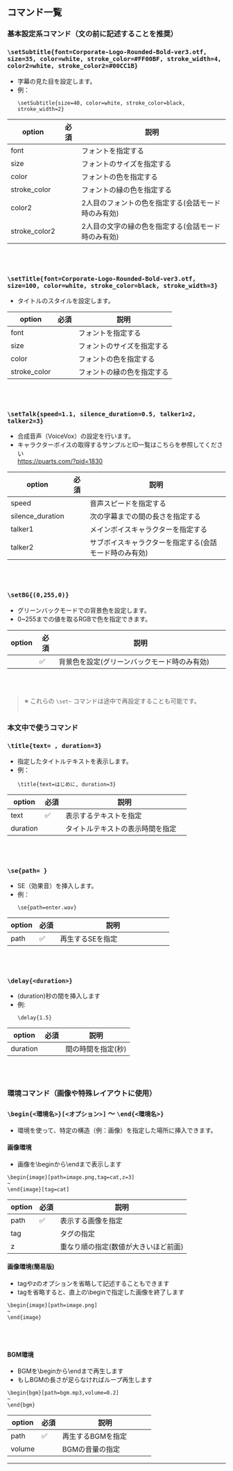 ## コマンド一覧

### 基本設定系コマンド（文の前に記述することを推奨）

### `\setSubtitle{font=Corporate-Logo-Rounded-Bold-ver3.otf, size=35, color=white, stroke_color=#FF00BF, stroke_width=4, color2=white, stroke_color2=#00CC1B}`

- 字幕の見た目を設定します。
- 例：  
  ```text
  \setSubtitle{size=40, color=white, stroke_color=black, stroke_width=2}
  ```
| option         | 必須 | 説明                                                         |
| -------------- | ---- | ------------------------------------------------------------ |
| font           |      | フォントを指定する                                           |
| size           |      | フォントのサイズを指定する                                   |
| color          |      | フォントの色を指定する                                       |
| stroke_color   |      | フォントの縁の色を指定する                                       |
| color2         |      | 2人目のフォントの色を指定する(会話モード時のみ有効)          |
| stroke_color2  |      | 2人目の文字の縁の色を指定する(会話モード時のみ有効)          |

<br><br>


### `\setTitle{font=Corporate-Logo-Rounded-Bold-ver3.otf, size=100, color=white, stroke_color=black, stroke_width=3}`

- タイトルのスタイルを設定します。

| option       | 必須 | 説明                       |
| ------------ | ---- | -------------------------- |
| font           |      | フォントを指定する       |
| size         |      | フォントのサイズを指定する |
| color        |      | フォントの色を指定する     |
| stroke_color |      | フォントの縁の色を指定する     |

<br><br>


### `\setTalk{speed=1.1, silence_duration=0.5, talker1=2, talker2=3}`

- 合成音声（VoiceVox）の設定を行います。
- キャラクターボイスの取得するサンプルとID一覧はこちらを参照してください  
    https://puarts.com/?pid=1830

| option           | 必須 | 説明                                         |
| ---------------- | ---- | -------------------------------------------- |
| speed            |      | 音声スピードを指定する                       |
| silence_duration |      | 次の字幕までの間の長さを指定する             |
| talker1          |      | メインボイスキャラクターを指定する           |
| talker2          |      | サブボイスキャラクターを指定する(会話モード時のみ有効) |

<br><br>


### `\setBG{(0,255,0)}`
- グリーンバックモードでの背景色を設定します。
- 0~255までの値を取るRGBで色を指定できます。

| option   | 必須 | 説明                                 |
| -------- | ---- | ------------------------------------ |
| 　　     | ✅  | 背景色を設定(グリーンバックモード時のみ有効)　　　　　　     |

<br><br>

> ※ これらの `\set~` コマンドは途中で再設定することも可能です。
<br><br>


### 本文中で使うコマンド

### `\title{text= , duration=3}`

- 指定したタイトルテキストを表示します。
- 例：  
  ```text
  \title{text=はじめに, duration=3}
  ```
| option   | 必須 | 説明                                 |
| -------- | ---- | ------------------------------------ |
| text     | ✅  | 表示するテキストを指定　　　　　　     |
| duration | 　   | タイトルテキストの表示時間を指定     |

<br><br>


### `\se{path= }`

- SE（効果音）を挿入します。
- 例：  
  ```text
  \se{path=enter.wav}
  ```
| option | 必須 | 説明                           |
| ------ | ---- | ------------------------------ |
| path    | ✅  | 再生するSEを指定　　　　　　　 |

<br><br>


### `\delay{<duration>}`

- (duration)秒の間を挿入します
- 例:
  ```text
  \delay{1.5}
  ```

| option   | 必須 | 説明                 |
| -------- | ---- | -------------------- |
| duration | 　   | 間の時間を指定(秒)     |

<br><br>


### 環境コマンド（画像や特殊レイアウトに使用）

### `\begin{<環境名>}[<オプション>]` ～ `\end{<環境名>}`

- 環境を使って、特定の構造（例：画像）を指定した場所に挿入できます。

#### 画像環境
- 画像を\beginから\endまで表示します
```text
\begin{image}[path=image.png,tag=cat,z=3]
~
\end{image}[tag=cat]
```

| option | 必須 | 説明                           |
| ------ | ---- | ------------------------------ |
| path    | ✅  | 表示する画像を指定　　　　　　　 |
| tag    |      | タグの指定                     |
| z      |      | 重なり順の指定(数値が大きいほど前面) |

#### 画像環境(簡易版)
- tagやzのオプションを省略して記述することもできます
- tagを省略すると、直上の\beginで指定した画像を終了します
```text
\begin{image}[path=image.png]
~
\end{image}
```
<br><br>


#### BGM環境
- BGMを\beginから\endまで再生します
- もしBGMの長さが足らなければループ再生します
```text
\begin{bgm}[path=bgm.mp3,volume=0.2]
~
\end{bgm}
```

| option | 必須 | 説明                 |
| ------ | ---- | -------------------- |
| path    | ✅  | 再生するBGMを指定　　　 |
| volume | 　   | BGMの音量の指定 |

---
